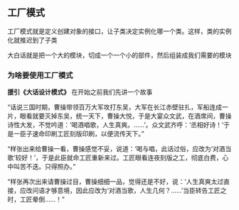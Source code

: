  ## 工厂模式
 工厂模式就是定义创建对象的接口，让子类决定实例化哪一个类。这样，类的实例化就推迟到了子类
 
 大白话就是把一个大的模块，切成一个一个小的部件，然后组装成我们需要的模块
 
 ### 为啥要使用工厂模式
 **援引《大话设计模式》**
 在开始之前我们先讲一个故事
 
 “话说三国时期，曹操带领百万大军攻打东吴，大军在长江赤壁驻扎，军船连成一片，眼看就要灭掉东吴，统一天下，曹操大悦，于是大宴众文武，在酒席间，曹操诗性大发，不觉吟道：‘喝酒唱歌，人生真爽。……’。众文武齐呼：‘丞相好诗！’于是一臣子速命印刷工匠刻版印刷，以便流传天下。”
 
 “样张出来给曹操一看，曹操感觉不妥，说道：‘喝与唱，此话过俗，应改为‘对酒当歌’较好！’，于是此臣就命工匠重新来过。工匠眼看连夜刻版之工，彻底白费，心中叫苦不迭。只得照办。”
 
 “样张再次出来请曹操过目，曹操细细一品，觉得还是不好，说：‘人生真爽太过直接，应改问语才够意境，因此应改为‘对酒当歌，人生几何？……’当臣转告工匠之时，工匠晕倒……！”
 
 
 
 
 
 
 
 
 
 
 
 
 
 
 
 
 
 
 
 
 
 
 
 
 
 
 
 
 
 
 
 
 
 
 
 
